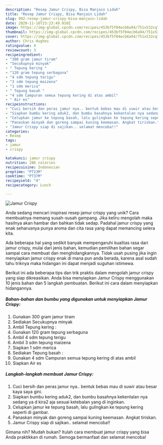 ```yaml
---
description: "Resep Jamur Crispy, Bisa Manjain Lidah"
title: "Resep Jamur Crispy, Bisa Manjain Lidah"
slug: 992-resep-jamur-crispy-bisa-manjain-lidah
date: 2020-11-16T23:23:49.010Z
image: https://img-global.cpcdn.com/recipes/453bf5f04ecb6a94/751x532cq70/jamur-crispy-foto-resep-utama.jpg
thumbnail: https://img-global.cpcdn.com/recipes/453bf5f04ecb6a94/751x532cq70/jamur-crispy-foto-resep-utama.jpg
cover: https://img-global.cpcdn.com/recipes/453bf5f04ecb6a94/751x532cq70/jamur-crispy-foto-resep-utama.jpg
author: Chris Hughes
ratingvalue: 4
reviewcount: 3
recipeingredient:
- "300 gram jamur tiram"
- "Secukupnya minyak"
- " Tepung kering "
- "120 gram tepung serbaguna"
- "4 sdm tepung terigu"
- "3 sdm tepung maizena"
- "1 sdm merica"
- " Tepung basah "
- "4 sdm Campuran semua tepung kering di atas ambil"
- " Air es"
recipeinstructions:
- "Cuci bersih dan peras jamur nya.. bentuk bebas mau di suwir atau besar kaya saya gini."
- "Siapkan bumbu kering aduk2, dan bumbu basahnya kekentalan nya sedang ya d kira2 aja sesuai ketebalan yang di inginkan."
- "Celupkan jamur ke tepung basah, lalu gulingkan ke tepung kering seperti di gambar."
- "Panaskan minyak dan goreng sampai kuning keemasan. Angkat tiriskan."
- "Jamur Crispy siap di sajikan.. selamat mencoba!!"
categories:
- Resep
tags:
- jamur
- crispy

katakunci: jamur crispy 
nutrition: 286 calories
recipecuisine: Indonesian
preptime: "PT23M"
cooktime: "PT37M"
recipeyield: "4"
recipecategory: Lunch

---
```



![Jamur Crispy](https://img-global.cpcdn.com/recipes/453bf5f04ecb6a94/751x532cq70/jamur-crispy-foto-resep-utama.jpg)

Anda sedang mencari inspirasi resep jamur crispy yang unik? Cara membuatnya memang susah-susah gampang. Jika keliru mengolah maka hasilnya akan hambar dan bahkan tidak sedap. Padahal jamur crispy yang enak seharusnya punya aroma dan cita rasa yang dapat memancing selera kita.



Ada beberapa hal yang sedikit banyak mempengaruhi kualitas rasa dari jamur crispy, mulai dari jenis bahan, kemudian pemilihan bahan segar sampai cara membuat dan menghidangkannya. Tidak usah pusing jika ingin menyiapkan jamur crispy enak di mana pun anda berada, karena asal sudah tahu triknya maka hidangan ini dapat menjadi suguhan istimewa.


Berikut ini ada beberapa tips dan trik praktis dalam mengolah jamur crispy yang siap dikreasikan. Anda bisa menyiapkan Jamur Crispy menggunakan 10 jenis bahan dan 5 langkah pembuatan. Berikut ini cara dalam menyiapkan hidangannya.

<!--inarticleads1-->

##### Bahan-bahan dan bumbu yang digunakan untuk menyiapkan Jamur Crispy:

1. Gunakan 300 gram jamur tiram
1. Sediakan Secukupnya minyak
1. Ambil  Tepung kering :
1. Gunakan 120 gram tepung serbaguna
1. Ambil 4 sdm tepung terigu
1. Ambil 3 sdm tepung maizena
1. Siapkan 1 sdm merica
1. Sediakan  Tepung basah :
1. Gunakan 4 sdm Campuran semua tepung kering di atas ambil
1. Siapkan  Air es




<!--inarticleads2-->

##### Langkah-langkah membuat Jamur Crispy:

1. Cuci bersih dan peras jamur nya.. bentuk bebas mau di suwir atau besar kaya saya gini.
1. Siapkan bumbu kering aduk2, dan bumbu basahnya kekentalan nya sedang ya d kira2 aja sesuai ketebalan yang di inginkan.
1. Celupkan jamur ke tepung basah, lalu gulingkan ke tepung kering seperti di gambar.
1. Panaskan minyak dan goreng sampai kuning keemasan. Angkat tiriskan.
1. Jamur Crispy siap di sajikan.. selamat mencoba!!




Gimana nih? Mudah bukan? Itulah cara membuat jamur crispy yang bisa Anda praktikkan di rumah. Semoga bermanfaat dan selamat mencoba!
